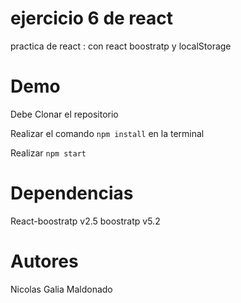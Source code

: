 # ejercicio 6 de react 
practica de react : con react boostratp y localStorage

# Demo 

Debe Clonar el repositorio 

Realizar el comando `npm install` en la terminal 

Realizar `npm start`

# Dependencias

React-boostratp v2.5
boostratp v5.2

# Autores 
Nicolas Galia Maldonado